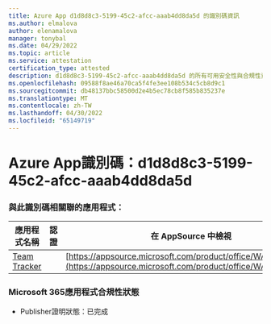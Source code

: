 ```yaml
---
title: Azure App d1d8d8c3-5199-45c2-afcc-aaab4dd8da5d 的識別碼資訊
ms.author: elmalova
author: elenamalova
manager: tonybal
ms.date: 04/29/2022
ms.topic: article
ms.service: attestation
certification_type: attested
description: d1d8d8c3-5199-45c2-afcc-aaab4dd8da5d 的所有可用安全性與合規性資訊。
ms.openlocfilehash: 09588f8ae46a70ca5f4fe3ee108b534c5cb8d9c1
ms.sourcegitcommit: db48137bbc58500d2e4b5ec78cb8f585b835237e
ms.translationtype: MT
ms.contentlocale: zh-TW
ms.lasthandoff: 04/30/2022
ms.locfileid: "65149719"
---
```

# <a name="azure-app-id-d1d8d8c3-5199-45c2-afcc-aaab4dd8da5d"></a>Azure App識別碼：d1d8d8c3-5199-45c2-afcc-aaab4dd8da5d


### <a name="apps-associated-with-this-id"></a>與此識別碼相關聯的應用程式：
| **應用程式名稱** | **認證** | **在 AppSource 中檢視** |
|--------------|---------------|-----------------------|
| [Team Tracker](../forward/WA200003572.md) |  | [https://appsource.microsoft.com/product/office/WA200003572](https://appsource.microsoft.com/product/office/WA200003572) |

### <a name="microsoft-365-app-compliance-status"></a>Microsoft 365應用程式合規性狀態
- Publisher證明狀態：已完成
